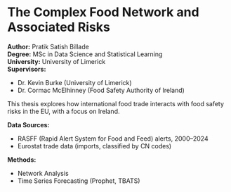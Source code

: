# The Complex Food Network and Associated Risks  

**Author:** Pratik Satish Billade  
**Degree:** MSc in Data Science and Statistical Learning  
**University:** University of Limerick  
**Supervisors:**  
- Dr. Kevin Burke (University of Limerick)  
- Dr. Cormac McElhinney (Food Safety Authority of Ireland)  

This thesis explores how international food trade interacts with food safety risks in the EU, with a focus on Ireland.  

**Data Sources:**  
- RASFF (Rapid Alert System for Food and Feed) alerts, 2000–2024  
- Eurostat trade data (imports, classified by CN codes)  

**Methods:**  
- Network Analysis  
- Time Series Forecasting (Prophet, TBATS)  
